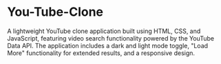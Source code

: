 # You-Tube-Clone
A lightweight YouTube clone application built using HTML, CSS, and JavaScript, featuring video search functionality powered by the YouTube Data API. The application includes a dark and light mode toggle, "Load More" functionality for extended results, and a responsive design.
